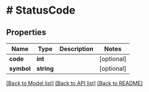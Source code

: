 # # StatusCode

## Properties

Name | Type | Description | Notes
------------ | ------------- | ------------- | -------------
**code** | **int** |  | [optional]
**symbol** | **string** |  | [optional]

[[Back to Model list]](../../README.md#models) [[Back to API list]](../../README.md#endpoints) [[Back to README]](../../README.md)
